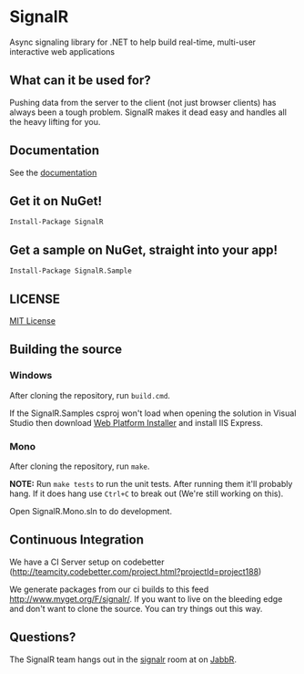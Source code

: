 # SignalR 
Async signaling library for .NET to help build real-time, multi-user interactive web applications

## What can it be used for?
Pushing data from the server to the client (not just browser clients) has always been a tough problem. SignalR makes 
it dead easy and handles all the heavy lifting for you.

## Documentation
See the [documentation](https://github.com/SignalR/SignalR/wiki)

## Get it on NuGet!

    Install-Package SignalR

## Get a sample on NuGet, straight into your app!

	Install-Package SignalR.Sample
	
## LICENSE
[MIT License](https://github.com/SignalR/SignalR/blob/master/LICENSE.md)

## Building the source

### Windows
After cloning the repository, run `build.cmd`.

If the SignalR.Samples csproj won't load when opening the solution in Visual Studio then 
download [Web Platform Installer](http://www.microsoft.com/web/downloads/platform.aspx) and install IIS Express.

### Mono
After cloning the repository, run `make`.

**NOTE:** Run `make tests` to run the unit tests. After running them it'll probably hang. If it does hang
use `Ctrl+C` to break out (We're still working on this).

Open SignalR.Mono.sln to do development.

## Continuous Integration

We have a CI Server setup on codebetter (http://teamcity.codebetter.com/project.html?projectId=project188)

We generate packages from our ci builds to this feed http://www.myget.org/F/signalr/. If you want to live on the bleeding
edge and don't want to clone the source. You can try things out this way.

## Questions?
The SignalR team hangs out in the [signalr](http://jabbr.net/#/rooms/signalr) room at on [JabbR](http://jabbr.net/).